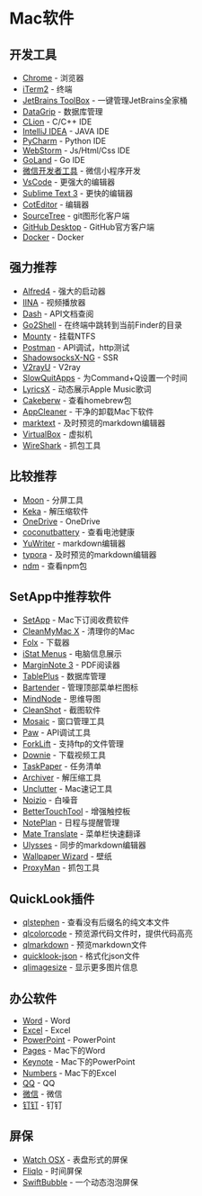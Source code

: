 # Mac软件

## 开发工具

- [Chrome](https://www.google.com/chrome/) - 浏览器
- [iTerm2](https://www.iterm2.com/) - 终端
- [JetBrains ToolBox](http://www.jetbrains.com/toolbox/app/) - 一键管理JetBrains全家桶
- [DataGrip](JetBrains-ToolBox) - 数据库管理
- [CLion](JetBrains-ToolBox) - C/C++ IDE
- [IntelliJ IDEA](JetBrains-ToolBox) - JAVA IDE
- [PyCharm](JetBrains-ToolBox) - Python IDE
- [WebStorm](JetBrains-ToolBox) - Js/Html/Css IDE
- [GoLand](JetBrains-ToolBox) - Go IDE
- [微信开发者工具](https://developers.weixin.qq.com/miniprogram/dev/devtools/download.html) - 微信小程序开发
- [VsCode](https://code.visualstudio.com/) - 更强大的编辑器
- [Sublime Text 3](https://www.sublimetext.com/) - 更快的编辑器
- [CotEditor](https://itunes.apple.com/cn/app/coteditor/id1024640650?mt=12) - 编辑器
- [SourceTree](https://www.sourcetreeapp.com/) - git图形化客户端
- [GitHub Desktop](https://desktop.github.com/) - GitHub官方客户端
- [Docker](https://www.docker.com/) - Docker

## 强力推荐

- [Alfred4](https://www.alfredapp.com/) - 强大的启动器
- [IINA](https://iina.io/) - 视频播放器
- [Dash](https://kapeli.com/dash) - API文档查阅
- [Go2Shell](https://zipzapmac.com/go2shell) - 在终端中跳转到当前Finder的目录
- [Mounty](https://mounty.app/) - 挂载NTFS
- [Postman](https://www.getpostman.com/) - API调试，http测试
- [ShadowsocksX-NG](https://github.com/shadowsocks/ShadowsocksX-NG) - SSR
- [V2rayU](https://github.com/yanue/V2rayU) - V2ray
- [SlowQuitApps](https://github.com/dteoh/SlowQuitApps) - 为Command+Q设置一个时间
- [LyricsX](https://itunes.apple.com/cn/app/lyricsx/id1254743014?mt=12) - 动态展示Apple Music歌词
- [Cakeberw](https://www.cakebrew.com/) - 查看homebrew包
- [AppCleaner](https://freemacsoft.net/appcleaner/) - 干净的卸载Mac下软件
- [marktext](https://github.com/marktext/marktext) - 及时预览的markdown编辑器
- [VirtualBox](https://www.virtualbox.org/) - 虚拟机
- [WireShark](https://www.wireshark.org/) - 抓包工具

## 比较推荐

- [Moon](https://manytricks.com/moom/) - 分屏工具
- [Keka](https://www.keka.io/en/) - 解压缩软件
- [OneDrive](https://itunes.apple.com/cn/app/onedrive/id823766827?mt=12) - OneDrive
- [coconutbattery](https://www.coconut-flavour.com/coconutbattery/) - 查看电池健康
- [YuWriter](https://ivarptr.github.io/yu-writer.site/) - markdown编辑器
- [typora](https://typora.io/) - 及时预览的markdown编辑器
- [ndm](https://720kb.github.io/ndm/) - 查看npm包

## SetApp中推荐软件

- [SetApp](https://setapp.com/) - Mac下订阅收费软件
- [CleanMyMac X](https://macpaw.com/cleanmymac) - 清理你的Mac
- [Folx](https://mac.eltima.com/cn/download-manager.html) - 下载器
- [iStat Menus](https://bjango.com/mac/istatmenus/) - 电脑信息展示
- [MarginNote 3](https://itunes.apple.com/cn/app/marginnote-3/id1423522373?mt=12) - PDF阅读器
- [TablePlus](https://tableplus.io/) - 数据库管理
- [Bartender](https://www.macbartender.com/) - 管理顶部菜单栏图标
- [MindNode](https://mindnode.com/) - 思维导图
- [CleanShot](https://getcleanshot.com/) - 截图软件
- [Mosaic](https://www.lightpillar.com/mosaic.html) - 窗口管理工具
- [Paw](https://paw.cloud/) - API调试工具
- [ForkLift](https://binarynights.com/) - 支持ftp的文件管理
- [Downie](https://software.charliemonroe.net/downie/) - 下载视频工具
- [TaskPaper](https://www.taskpaper.com/) - 任务清单
- [Archiver](https://archiverapp.com/) - 解压缩工具
- [Unclutter](https://unclutterapp.com/) - Mac速记工具
- [Noizio](https://noiz.io/) - 白噪音
- [BetterTouchTool](https://folivora.ai/) - 增强触控板
- [NotePlan](https://noteplan.co/) - 日程与提醒管理
- [Mate Translate](https://twopeoplesoftware.com/mate) - 菜单栏快速翻译
- [Ulysses](https://ulysses.app/) - 同步的markdown编辑器
- [Wallpaper Wizard](https://wallwiz.com/) - 壁纸
- [ProxyMan](https://proxyman.app/) - 抓包工具

## QuickLook插件

- [qlstephen](https://github.com/whomwah/qlstephen) - 查看没有后缀名的纯文本文件
- [qlcolorcode](https://github.com/sindresorhus/quick-look-plugins) - 预览源代码文件时，提供代码高亮
- [qlmarkdown](https://github.com/toland/qlmarkdown) - 预览markdown文件
- [quicklook-json](http://www.sagtau.com/quicklookjson.html#download) - 格式化json文件
- [qlimagesize](https://github.com/Nyx0uf/qlImageSize) - 显示更多图片信息

## 办公软件

- [Word](https://itunes.apple.com/cn/app/microsoft-word/id462054704?mt=12) - Word
- [Excel](https://itunes.apple.com/cn/app/microsoft-excel/id462058435?mt=12) - Excel
- [PowerPoint](https://itunes.apple.com/cn/app/microsoft-powerpoint/id462062816?mt=12) - PowerPoint
- [Pages](https://itunes.apple.com/cn/app/pages-%E6%96%87%E7%A8%BF/id409201541?mt=12) - Mac下的Word
- [Keynote](https://itunes.apple.com/cn/app/keynote-%E8%AE%B2%E6%BC%94/id409183694?mt=12) - Mac下的PowerPoint
- [Numbers](https://itunes.apple.com/cn/app/numbers-%E8%A1%A8%E6%A0%BC/id409203825?mt=12) - Mac下的Excel
- [QQ](https://itunes.apple.com/cn/app/qq/id451108668?mt=12) - QQ
- [微信](https://itunes.apple.com/cn/app/%E5%BE%AE%E4%BF%A1/id836500024?mt=12) - 微信
- [钉钉](https://itunes.apple.com/cn/app/%E9%92%89%E9%92%89/id1435447041?mt=12) - 钉钉

## 屏保

- [Watch OSX](http://www.rasmusnielsen.dk/applewatch/) - 表盘形式的屏保
- [Fliqlo](https://fliqlo.com/) - 时间屏保
- [SwiftBubble](https://github.com/nemesit/SwiftBubble) - 一个动态泡泡屏保